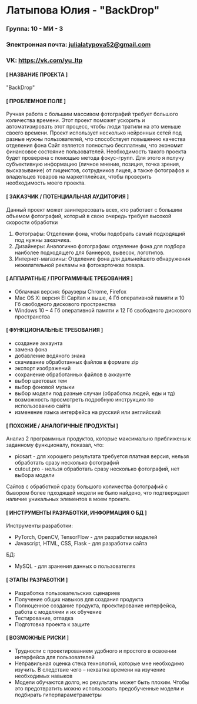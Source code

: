 # **Латыпова Юлия - "BackDrop"**
###  **Группа: 10 - МИ - 3**
### **Электронная почта: julialatypova52@gmail.com**
### **VK: https://vk.com/yu_ltp**

#### **[ НАЗВАНИЕ ПРОЕКТА ]**
"BackDrop"

#### **[ ПРОБЛЕМНОЕ ПОЛЕ ]**
Ручная работа с большим массивом фотографий требует большого количества времени. Этот проект поможет ускорить и автоматизировать этот процесс, чтобы люди тратили на это меньше своего времени.
Проект использует несколько нейронных сетей под разные нужны пользователей, что способствует повышению качества отделения фона
Сайт является полностью бесплатным, что экономит финансовое состояние пользователей.
Необходимость такого проекта будет проверена с помощью метода фокус-групп. Для этого я получу субъективную информацию (личное мнение, позиция, точка зрения, высказывание) от лицеистов, сотрудников лицея, а также фотографов и владельцев товаров на маркетплейсах, чтобы проверить необходимость моего проекта.

#### **[ ЗАКАЗЧИК / ПОТЕНЦИАЛЬНАЯ АУДИТОРИЯ ]**
Данный проект может заинтересовать всех, кто работает с большим объемом фотографий, который в свою очередь требует высокой скорости обработки
1. Фотографы: Отделении фона, чтобы подобрать самый подходящий под нужны заказчика.
2. Дизайнеры: Аналогично фотографам: отделение фона для подбора наиболее подходящего для баннеров, вывесок, логотипов.
3. Интернет-магазины: Отделение фона для дальнейшего обнаружения нежелательной рекламы на фотокарточках товара.

#### **[ АППАРАТНЫЕ / ПРОГРАММНЫЕ ТРЕБОВАНИЯ ]**
- Облачная версия: браузеры Chrome, Firefox
- Mac OS X: версия El Capitan и выше, 4 Гб оперативной памяти и 10 Гб свободного дискового пространства
- Windows 10 – 4 Гб оперативной памяти и 12 Гб свободного дискового пространства

#### **[ ФУНКЦИОНАЛЬНЫЕ ТРЕБОВАНИЯ ]**
- создание аккаунта
- замена фона
- добавление водяного знака
- скачивание обработанных файлов в формате zip
- экспорт изображений
- сохранение обработанных файлов в аккаунте
- выбор цветовых тем
- выбор фоновой музыки
- выбор модели под разные случаи (обработка людей, еды и тд)
- возможность просмотреть подробную инструкцию по использованию сайта
- изменение языка интерфейса на русский или английский

#### **[ ПОХОЖИЕ / АНАЛОГИЧНЫЕ ПРОДУКТЫ ]**
Анализ 2 программных продуктов, которые максимально приближены к заданному функционалу, показал, что:
- picsart - для хорошего результата требуется платная версия, нельзя обработать сразу несколько фотографий
- cutout.pro - нельзя обработать сразу несколько фотографий, нет выбора модели

Сайтов с обработкой сразу большого количества фотографий с бывором более пдходящей модели не было найдено, что подтверждает наличие уникальных элементов в моем проекте.
#### **[ ИНСТРУМЕНТЫ РАЗРАБОТКИ, ИНФОРМАЦИЯ О БД ]**

Инструменты разработки:
- PyTorch, OpenCV, TensorFlow - для разработки моделей
- Javascript, HTML, CSS, Flask - для разработки сайта 

БД: 
- MySQL - для зранения данных о пользователях

#### **[ ЭТАПЫ РАЗРАБОТКИ ]**
- Разработка пользовательских сценариев
- Получение общих навыков для создания продукта
- Полноценное создание продукта, проектирование интерфейса, работа с моделями и их обучение
- Тестирование, отладка
- Подготовка проекта к защите

#### **[ ВОЗМОЖНЫЕ РИСКИ ]**
- Трудности с проектированием удобного и простого в освоении интерфейса для пользователей
- Неправильная оценка стека технологий, которые мне необходимо изучить. В следствие чего – нехватка времени на изучение необходимых навыков
- Модели обучаются долго, но результаты может быть плохим. Чтобы это предотвратить можно использовать предобученные модели и подбирать гиперпараметраметры
